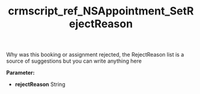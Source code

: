 ﻿---
title: crmscript_ref_NSAppointment_SetRejectReason
description: NSAppointment.SetRejectReason(String rejectReason)
intellisense: NSAppointment.SetRejectReason
keywords: NSAppointment, GetRejectReason
so.topic: reference
---

Why was this booking or assignment rejected, the RejectReason list is a source of suggestions but you can write anything here

**Parameter:** 
 - **rejectReason** String

